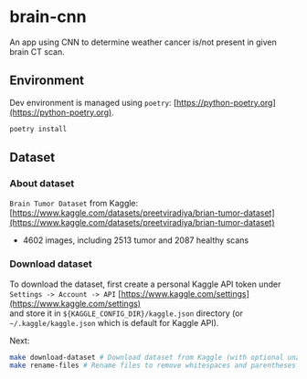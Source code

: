# brain-cnn
An app using CNN to determine weather cancer is/not present in given brain CT scan.

## Environment
Dev environment is managed using `poetry`: [https://python-poetry.org](https://python-poetry.org).
```bash
poetry install
```

## Dataset

### About dataset
`Brain Tumor Dataset` from Kaggle: [https://www.kaggle.com/datasets/preetviradiya/brian-tumor-dataset](https://www.kaggle.com/datasets/preetviradiya/brian-tumor-dataset)  
- 4602 images, including 2513 tumor and 2087 healthy scans


### Download dataset
To download the dataset, first create a personal Kaggle API token under  
`Settings -> Account -> API`  [https://www.kaggle.com/settings](https://www.kaggle.com/settings)  
and store it in `${KAGGLE_CONFIG_DIR}/kaggle.json` directory (or `~/.kaggle/kaggle.json` which is default for Kaggle API).

Next:
```bash
make download-dataset # Download dataset from Kaggle (with optional unzipping)
make rename-files # Rename files to remove whitespaces and parentheses
```
